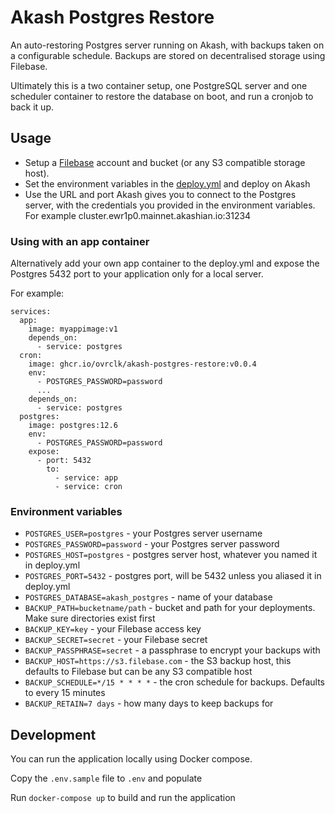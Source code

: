 # Akash Postgres Restore

An auto-restoring Postgres server running on Akash, with backups taken on a configurable schedule. Backups are stored on decentralised storage using Filebase.

Ultimately this is a two container setup, one PostgreSQL server and one scheduler container to restore the database on boot, and run a cronjob to back it up. 

## Usage

- Setup a [Filebase](https://filebase.com) account and bucket (or any S3 compatible storage host). 
- Set the environment variables in the [deploy.yml](deploy.yml) and deploy on Akash
- Use the URL and port Akash gives you to connect to the Postgres server, with the credentials you provided in the environment variables. For example cluster.ewr1p0.mainnet.akashian.io:31234

### Using with an app container

Alternatively add your own app container to the deploy.yml and expose the Postgres 5432 port to your application only for a local server.

For example:

```
services:
  app: 
    image: myappimage:v1
    depends_on: 
      - service: postgres
  cron:
    image: ghcr.io/ovrclk/akash-postgres-restore:v0.0.4
    env:
      - POSTGRES_PASSWORD=password
      ...
    depends_on:
      - service: postgres
  postgres:
    image: postgres:12.6
    env:
      - POSTGRES_PASSWORD=password
    expose:
      - port: 5432
        to:
          - service: app
          - service: cron

```

### Environment variables

- `POSTGRES_USER=postgres` - your Postgres server username
- `POSTGRES_PASSWORD=password` - your Postgres server password
- `POSTGRES_HOST=postgres` - postgres server host, whatever you named it in deploy.yml
- `POSTGRES_PORT=5432` - postgres port, will be 5432 unless you aliased it in deploy.yml
- `POSTGRES_DATABASE=akash_postgres` - name of your database
- `BACKUP_PATH=bucketname/path` - bucket and path for your deployments. Make sure directories exist first
- `BACKUP_KEY=key` - your Filebase access key
- `BACKUP_SECRET=secret` - your Filebase secret
- `BACKUP_PASSPHRASE=secret` - a passphrase to encrypt your backups with
- `BACKUP_HOST=https://s3.filebase.com` - the S3 backup host, this defaults to Filebase but can be any S3 compatible host
- `BACKUP_SCHEDULE=*/15 * * * *` - the cron schedule for backups. Defaults to every 15 minutes
- `BACKUP_RETAIN=7 days` - how many days to keep backups for


## Development

You can run the application locally using Docker compose. 

Copy the `.env.sample` file to `.env` and populate 

Run `docker-compose up` to build and run the application


